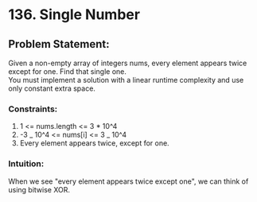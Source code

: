 # 136. Single Number

## Problem Statement:

Given a non-empty array of integers nums, every element appears twice except for one. Find that single one.<br/>
You must implement a solution with a linear runtime complexity and use only constant extra space.

### Constraints:

1. 1 <= nums.length <= 3 \* 10^4
2. -3 _ 10^4 <= nums[i] <= 3 _ 10^4
3. Every element appears twice, except for one.

### Intuition:

When we see "every element appears twice except one", we can think of using bitwise XOR.
